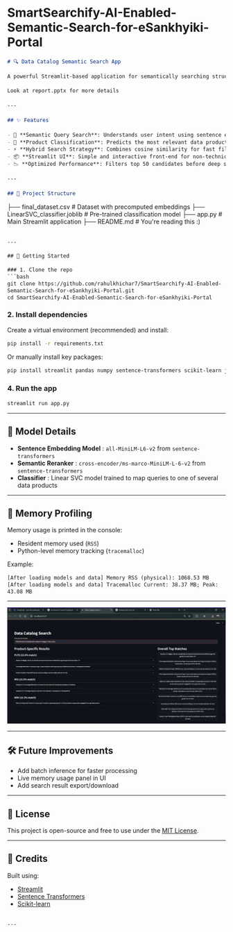 # SmartSearchify-AI-Enabled-Semantic-Search-for-eSankhyiki-Portal

```markdown
# 🔍 Data Catalog Semantic Search App

A powerful Streamlit-based application for semantically searching structured data catalogs using deep learning techniques like Sentence Transformers, CrossEncoders, and classification models.

Look at report.pptx for more details

---

## ✨ Features

- 🔎 **Semantic Query Search**: Understands user intent using sentence embeddings and re-ranks results for accuracy.
- 🎯 **Product Classification**: Predicts the most relevant data product using a Linear SVC classifier.
- ⚡ **Hybrid Search Strategy**: Combines cosine similarity for fast filtering with CrossEncoder for deep semantic re-ranking.
- 📦 **Streamlit UI**: Simple and interactive front-end for non-technical users.
- 📉 **Optimized Performance**: Filters top 50 candidates before deep semantic scoring to save time.

---

## 📁 Project Structure

```
├── final_dataset.csv               # Dataset with precomputed embeddings
├── LinearSVC_classifier.joblib # Pre-trained classification model
├── app.py                      # Main Streamlit application
├── README.md                   # You're reading this :)
```

---

## 🚀 Getting Started

### 1. Clone the repo
```bash
git clone https://github.com/rahulkhichar7/SmartSearchify-AI-Enabled-Semantic-Search-for-eSankhyiki-Portal.git
cd SmartSearchify-AI-Enabled-Semantic-Search-for-eSankhyiki-Portal
```

### 2. Install dependencies
Create a virtual environment (recommended) and install:

```bash
pip install -r requirements.txt
```

Or manually install key packages:
```bash
pip install streamlit pandas numpy sentence-transformers scikit-learn joblib psutil
```


### 4. Run the app
```bash
streamlit run app.py
```

---

## 🧠 Model Details

- **Sentence Embedding Model** : `all-MiniLM-L6-v2` from `sentence-transformers`
- **Semantic Reranker** : `cross-encoder/ms-marco-MiniLM-L-6-v2` from `sentence-transformers`
- **Classifier** : Linear SVC model trained to map queries to one of several data products

---

## 🧪 Memory Profiling

Memory usage is printed in the console:
- Resident memory used (`RSS`)
- Python-level memory tracking (`tracemalloc`)

Example:
```
[After loading models and data] Memory RSS (physical): 1068.53 MB
[After loading models and data] Tracemalloc Current: 38.37 MB; Peak: 43.08 MB
```

---
![alt text](image.png)

---

## 🛠 Future Improvements

- Add batch inference for faster processing
- Live memory usage panel in UI
- Add search result export/download

---

## 🧾 License

This project is open-source and free to use under the [MIT License](LICENSE).

---

## 🙌 Credits

Built using:
- [Streamlit](https://streamlit.io/)
- [Sentence Transformers](https://www.sbert.net/)
- [Scikit-learn](https://scikit-learn.org/)
```

---